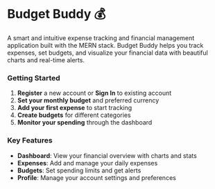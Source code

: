 # Budget Buddy 💰

A smart and intuitive expense tracking and financial management application built with the MERN stack. Budget Buddy helps you track expenses, set budgets, and visualize your financial data with beautiful charts and real-time alerts.


### Getting Started
1. **Register** a new account or **Sign In** to existing account
2. **Set your monthly budget** and preferred currency
3. **Add your first expense** to start tracking
4. **Create budgets** for different categories
5. **Monitor your spending** through the dashboard

### Key Features
- **Dashboard**: View your financial overview with charts and stats
- **Expenses**: Add and manage your daily expenses
- **Budgets**: Set spending limits and get alerts
- **Profile**: Manage your account settings and preferences
